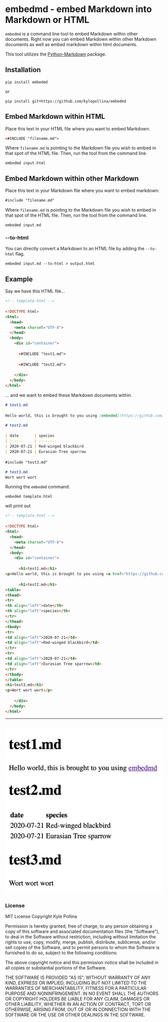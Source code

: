
# embedmd - embed Markdown into Markdown or HTML

`embedmd` is a command line tool to embed Markdown within
other documents. Right now you can embed Markdown within other
Markdown documents as well as embed markdown within html documents.

This tool utilizes the
[Python-Markdown](https://python-markdown.github.io/) package.

## Installation

```
pip install embedmd
```

or

```
pip install git+https://github.com/kylepollina/embedmd
```

## Embed Markdown within HTML

Place this text in your HTML file where you want to embed Markdown:

```html
<#INCLUDE "filename.md">
```

Where `filename.md` is pointing to the Markdown file you wish to embed
in that spot of the HTML file. Then, run the tool from the command line.

```shell
embedmd input.html
```

## Embed Markdown within other Markdown

Place this text in your Markdown file where you want to embed markdown:

```Markdown
#include "filename.md"
```

Where `filename.md` is pointing to the Markdown file you wish to embed
in that spot of the HTML file. Then, run the tool from the command line.

```shell
embedmd input.md
```

### --to-html
You can directly convert a Markdown to an HTML file by adding the `--to-html` flag.

```shell
embedmd input.md --to-html > output.html
```

## Example

Say we have this HTML file...

```html
<!-- template.html -->

<!DOCTYPE html>
<html>
  <head>
    <meta charset="UTF-8">
  </head>
  <body>
    <div id="container">

      <#INCLUDE "test1.md">

      <#INCLUDE "test2.md">

    </div>
  </body>
</html>
```

... and we want to embed these Markdown documents within.

```Markdown
# test1.md

Hello world, this is brought to you using [embedmd](https://github.com/kylepollina/embedmd)
```

```Markdown
# test2.md

| date       | species
| :-----     | :-------
| 2020-07-21 | Red-winged blackbird
| 2020-07-21 | Eurasian Tree sparrow

#include "test3.md"
```

```Markdown
# test3.md
Wort wort wort
```

Running the `embedmd` command:

```
embedmd template.html
```

will print out

```html
<!-- template.html -->

<!DOCTYPE html>
<html>
  <head>
    <meta charset="UTF-8">
  </head>
  <body>
    <div id="container">

      <h1>test1.md</h1>
<p>Hello world, this is brought to you using <a href="https://github.com/kylepollina/embedmd">embedmd</a></p>

      <h1>test2.md</h1>
<table>
<thead>
<tr>
<th align="left">date</th>
<th align="left">species</th>
</tr>
</thead>
<tbody>
<tr>
<td align="left">2020-07-21</td>
<td align="left">Red-winged blackbird</td>
</tr>
<tr>
<td align="left">2020-07-21</td>
<td align="left">Eurasian Tree sparrow</td>
</tr>
</tbody>
</table>
<h1>test3.md</h1>
<p>Wort wort wort</p>

    </div>
  </body>
</html>
```

-------
![example output](images/img1.png)
-------

### License

MIT License
Copyright Kyle Pollina

Permission is hereby granted, free of charge, to any person obtaining a copy of this software and associated documentation files (the "Software"), to deal in the Software without restriction, including without limitation the rights to use, copy, modify, merge, publish, distribute, sublicense, and/or sell copies of the Software, and to permit persons to whom the Software is furnished to do so, subject to the following conditions:

The above copyright notice and this permission notice shall be included in all copies or substantial portions of the Software.

THE SOFTWARE IS PROVIDED "AS IS", WITHOUT WARRANTY OF ANY KIND, EXPRESS OR IMPLIED, INCLUDING BUT NOT LIMITED TO THE WARRANTIES OF MERCHANTABILITY, FITNESS FOR A PARTICULAR PURPOSE AND NONINFRINGEMENT. IN NO EVENT SHALL THE AUTHORS OR COPYRIGHT HOLDERS BE LIABLE FOR ANY CLAIM, DAMAGES OR OTHER LIABILITY, WHETHER IN AN ACTION OF CONTRACT, TORT OR OTHERWISE, ARISING FROM, OUT OF OR IN CONNECTION WITH THE SOFTWARE OR THE USE OR OTHER DEALINGS IN THE SOFTWARE.
